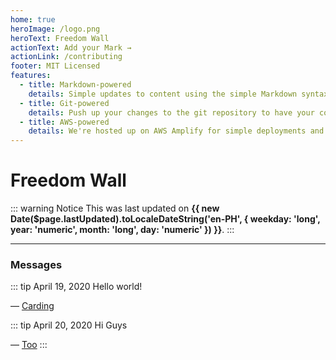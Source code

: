 ```yaml
---
home: true
heroImage: /logo.png
heroText: Freedom Wall
actionText: Add your Mark →
actionLink: /contributing
footer: MIT Licensed
features:
  - title: Markdown-powered
    details: Simple updates to content using the simple Markdown syntax.
  - title: Git-powered
    details: Push up your changes to the git repository to have your content published.
  - title: AWS-powered
    details: We're hosted up on AWS Amplify for simple deployments and delivery.
---
```


# Freedom Wall

::: warning Notice
This was last updated on **{{ new Date($page.lastUpdated).toLocaleDateString('en-PH', {
  weekday: 'long',
  year: 'numeric',
  month: 'long',
  day: 'numeric'
}) }}**.
:::

---

### Messages

::: tip April 19, 2020
Hello world!

&mdash; [Carding](/roster/carding.md)

::: tip April 20, 2020
Hi Guys

&mdash; [Too](/roster/too.md)
:::
